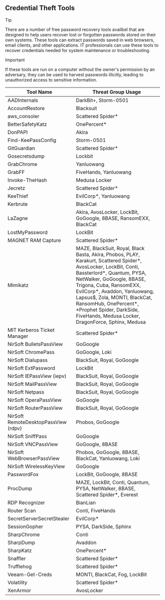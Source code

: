 ## Credential Theft Tools

> [!TIP]
> There are a number of free password recovery tools availbel that are designed to help users recover lost or forgotten passwords stored on their own systems. These tools can extract passwords saved in web browsers, email clients, and other applications. IT professionals can use these tools to recover credentials needed for system maintenance or troubleshooting.

> [!IMPORTANT]
> If these tools are run on a computer without the owner's permission by an adversary, they can be used to harvest passwords illicitly, leading to unauthorized access to sensitive information.

| Tool Name | Threat Group Usage |
|---|---|
| AADInternals | DarkBit+, Storm-0501 |
| AccountRestore | Blacksuit |
| aws_consoler | Scattered Spider* |
| BetterSafetyKatz | OnePercent* |
| DonPAPI | Akira |
| Find-KeePassConfig | Storm-0501 |
| GitGuardian | Scattered Spider* |
| Gosecretsdump | Lockbit |
| GrabChrome | Yanluowang |
| GrabFF | FiveHands, Yanluowang |
| Invoke-TheHash | Medusa Locker |
| Jecretz | Scattered Spider* |
| KeeThief | EvilCorp*, Yanluowang |
| Kerbrute | BlackCat |
| LaZagne | Akira, AvosLocker, LockBit, GoGoogle, 8BASE, RansomEXX, BlackCat |
| LostMyPassword | LockBit |
| MAGNET RAM Capture | Scattered Spider* |
| Mimikatz | MAZE, BlackSuit, Royal, Black Basta, Akira, Phobos, PLAY, Karakurt, Scattered Spider*, AvosLocker, LockBit, Conti, Bassterlord*, Quantum, PYSA, NetWalker, GoGoogle, 8BASE, Trigona, Cuba, RansomEXX, EvilCorp*, Avaddon, Yanluowang, Lapsus$, Zola, MONTI, BlackCat, RansomHub, OnePercent*, *Prophet Spider, DarkSide, FiveHands, Medusa Locker, DragonForce, Sphinx, Medusa |
| MIT Kerberos Ticket Manager | Scattered Spider* |
| NirSoft BulletsPassView | GoGoogle |
| NirSoft ChromePass | GoGoogle, Loki |
| NirSoft Dialupass | BlackSuit, Royal, GoGoogle |
| NirSoft ExtPassword | LockBit |
| NirSoft IEPassView (iepv) | BlackSuit, Royal, GoGoogle |
| NirSoft MailPassView | BlackSuit, Royal, GoGoogle |
| NirSoft Netpass | BlackSuit, Royal, GoGoogle |
| NirSoft OperaPassView | GoGoogle |
| NirSoft RouterPassView | BlackSuit, Royal, GoGoogle |
| NirSoft RemoteDesktopPassView (rdpv) | Phobos, GoGoogle |
| NirSoft SniffPass | GoGoogle |
| NirSoft VNCPassView | GoGoogle, 8BASE |
| NirSoft WebBrowserPassView | Phobos, GoGoogle, 8BASE, BlackCat, Yanluowang, Loki |
| NirSoft WirelessKeyView | GoGoogle |
| PasswordFox | LockBit, GoGoogle, 8BASE |
| ProcDump | MAZE, LockBit, Conti, Quantum, PYSA, NetWalker, 8BASE, Scattered Spider*, Everest |
| RDP Recognizer | BianLian |
| Router Scan | Conti, FiveHands |
| SecretServerSecretStealer | EvilCorp* |
| SessionGopher | PYSA, DarkSide, Sphinx |
| SharpChrome | Conti |
| SharpDump | Avaddon |
| SharpKatz | OnePercent* |
| Snaffler | Scattered Spider* | 
| Trufflehog | Scattered Spider* |
| Veeam-Get-Creds | MONTI, BlackCat, Fog, LockBit |
| Volatility | Scattered Spider* |
| XenArmor | AvosLocker |

